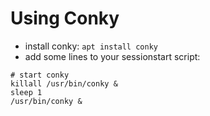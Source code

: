 # Using Conky
- install conky: `apt install conky`
- add some lines to your sessionstart script:
```
# start conky
killall /usr/bin/conky &
sleep 1
/usr/bin/conky &
```  